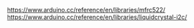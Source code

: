 https://www.arduino.cc/reference/en/libraries/mfrc522/
https://www.arduino.cc/reference/en/libraries/liquidcrystal-i2c/
